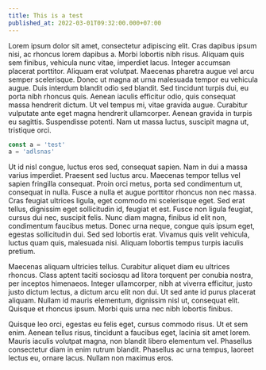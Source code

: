 ```yaml
---
title: This is a test
published_at: 2022-03-01T09:32:00.000+07:00
---
```

Lorem ipsum dolor sit amet, consectetur adipiscing elit. Cras dapibus ipsum nisi, ac rhoncus lorem dapibus a. Morbi lobortis nibh risus. Aliquam quis sem finibus, vehicula nunc vitae, imperdiet lacus. Integer accumsan placerat porttitor. Aliquam erat volutpat. Maecenas pharetra augue vel arcu semper scelerisque. Donec ut magna at urna malesuada tempor eu vehicula augue. Duis interdum blandit odio sed blandit. Sed tincidunt turpis dui, eu porta nibh rhoncus quis. Aenean iaculis efficitur odio, quis consequat massa hendrerit dictum. Ut vel tempus mi, vitae gravida augue. Curabitur vulputate ante eget magna hendrerit ullamcorper. Aenean gravida in turpis eu sagittis. Suspendisse potenti. Nam ut massa luctus, suscipit magna ut, tristique orci.

```jsx
const a = 'test'
a = 'adlsnas'
```

Ut id nisl congue, luctus eros sed, consequat sapien. Nam in dui a massa varius imperdiet. Praesent sed luctus arcu. Maecenas tempor tellus vel sapien fringilla consequat. Proin orci metus, porta sed condimentum ut, consequat in nulla. Fusce a nulla et augue porttitor rhoncus non nec massa. Cras feugiat ultrices ligula, eget commodo mi scelerisque eget. Sed erat tellus, dignissim eget sollicitudin id, feugiat et est. Fusce non ligula feugiat, cursus dui nec, suscipit felis. Nunc diam magna, finibus id elit non, condimentum faucibus metus. Donec urna neque, congue quis ipsum eget, egestas sollicitudin dui. Sed sed lobortis erat. Vivamus quis velit vehicula, luctus quam quis, malesuada nisi. Aliquam lobortis tempus turpis iaculis pretium.

Maecenas aliquam ultricies tellus. Curabitur aliquet diam eu ultrices rhoncus. Class aptent taciti sociosqu ad litora torquent per conubia nostra, per inceptos himenaeos. Integer ullamcorper, nibh at viverra efficitur, justo justo dictum lectus, a dictum arcu elit non dui. Ut sed ante id purus placerat aliquam. Nullam id mauris elementum, dignissim nisl ut, consequat elit. Quisque et rhoncus ipsum. Morbi quis urna nec nibh lobortis finibus.

Quisque leo orci, egestas eu felis eget, cursus commodo risus. Ut et sem enim. Aenean tellus risus, tincidunt a faucibus eget, lacinia sit amet lorem. Mauris iaculis volutpat magna, non blandit libero elementum vel. Phasellus consectetur diam in enim rutrum blandit. Phasellus ac urna tempus, laoreet lectus eu, ornare lacus. Nullam non maximus eros.


